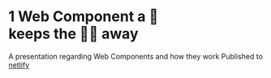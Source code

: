 # 1 Web Component a 📅 <br />keeps the 🧑‍⚕️ away

A presentation regarding Web Components and how they work
Published to [netlify](https://1-component-a-day.netlify.app/)
